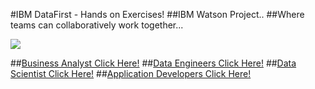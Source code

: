 #IBM DataFirst - Hands on Exercises!
##IBM Watson Project..
##Where teams can collaboratively work together...

[<img src="https://github.com/ibmdataworks/datafirst/raw/master/datascientist/media/team image.png">](https://github.com/ibmdataworks/datafirst/)

##[Business Analyst Click Here!](https://github.com/ibmdataworks/datafirst/raw/master/businessanalyst/)
##[Data Engineers Click Here!](https://github.com/ibmdataworks/datafirst/raw/master/dataengineer/)
##[Data Scientist Click Here!](https://github.com/ibmdataworks/datafirst/raw/master/datascientist/)
##[Application Developers Click Here!](https://github.com/ibmdataworks/datafirst/raw/master/appdeveloper/)


